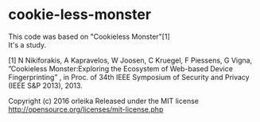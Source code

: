# cookie-less-monster
This code was based on "Cookieless Monster"[1]  
It's a study.

[1] N Nikiforakis, A Kapravelos, W Joosen, C Kruegel, F Piessens, G Vigna, ”Cookieless Monster:Exploring the Ecosystem of Web-based Device Fingerprinting” , in Proc. of 34th IEEE Symposium of Security and Privacy (IEEE S&P 2013), 2013.


Copyright (c) 2016 orleika
Released under the MIT license
http://opensource.org/licenses/mit-license.php

